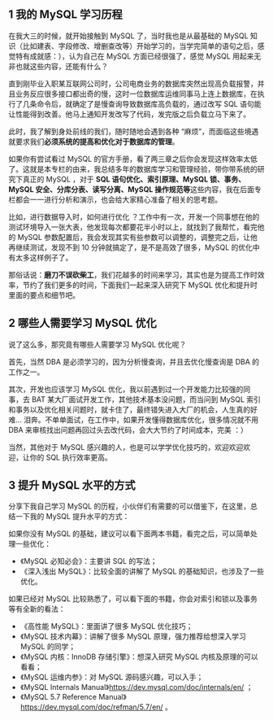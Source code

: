 ## 1 我的 MySQL 学习历程

在我大三的时候，就开始接触到 MySQL 了，当时我也是从最基础的 MySQL 知识（比如建表、字段修改、增删查改等）开始学习的，当学完简单的语句之后，感觉特有成就感：），认为自己在 MySQL 方面已经很强了，感觉 MySQL 用起来无非也就这些内容，还能有什么？

直到刚毕业入职某互联网公司时，公司电商业务的数据库突然出现高负载报警，并且业务反应很多接口都出奇的慢，这时一位数据库运维同事马上连上数据库，在执行了几条命令后，就确定了是慢查询导致数据库高负载的，通过改写 SQL 语句能让性能得到改善。他马上通知开发改写了代码，发完版之后负载立马下来了。

此时，我了解到身处前线的我们，随时随地会遇到各种 “麻烦”，而面临这些境遇就要求我们**必须系统的提高和优化对于数据库的管理**。

如果你有尝试看过 MySQL 的官方手册，看了两三章之后你会发现这样效率太低了。这就是本专栏的由来，我总结多年的数据库学习和管理经验，带你带系统的研究下真正的 MySQL ，对于 **SQL 语句优化、索引原理、MySQL 锁、事务、MySQL 安全、分库分表、读写分离、MySQL 操作规范等**这些内容，我在后面专栏都会一一进行分析和演示，也会给大家精心准备了相关的思考题。

比如，进行数据导入时，如何进行优化 ？工作中有一次，开发一个同事想在他的测试环境导入一张大表，他发现每次都要花半小时以上，就找到了我帮忙，看完他的 MySQL 参数配置后，我会发现其实有些参数可以调整的，调整完之后，让他再继续测试，发现不到 10 分钟就搞定了，是不是高效了很多，MySQL 的优化中有太多这样例子了。

那俗话说：**磨刀不误砍柴工**，我们花越多的时间来学习，其实也是为提高工作时效率，节约了我们更多的时间，下面我们一起来深入研究下 MySQL 优化和提升时里面的要点和细节吧。



## 2 哪些人需要学习 MySQL 优化

说了这么多，那究竟有哪些人需要学习 MySQL 优化呢？

首先，当然 DBA 是必须学习的，因为分析慢查询，并且去优化慢查询是 DBA 的工作之一。

其次，开发也应该学习 MySQL 优化，我以前遇到过一个开发能力比较强的同事，去 BAT 某大厂面试开发工作，其他技术基本没问题，而当问到 MySQL 索引和事务以及优化相关问题时，就卡住了，最终错失进入大厂的机会，人生真的好难… 泪奔。不单单面试，在工作中，如果开发懂得数据库优化，很多情况就不用 DBA 来审核找出问题再回过头去改代码，会大大节约了时间成本，完美 ：）

当然，其他对于 MySQL 感兴趣的人，也是可以学学优化技巧的，欢迎欢迎欢迎，让你的 SQL 执行效率更高。



## 3 提升 MySQL 水平的方式

分享下我自己学习 MySQL 的历程，小伙伴们有需要的可以借鉴下，在这里，总结一下我的 MySQL 提升水平的方式：

如果你没有 MySQL 的基础，建议可以看下面两本书籍，看完之后，可以简单处理一些优化：

- 《MySQL 必知必会》：主要讲 SQL 的写法；
- 《深入浅出 MySQL》：比较全面的讲解了 MySQL 的基础知识，也涉及了一些优化。

如果已经对 MySQL 比较熟悉了，可以看下面的书籍，你会对索引和锁以及事务等有全新的看法：

- 《高性能 MySQL》：里面讲了很多 MySQL 优化技巧；
- 《MySQL 技术内幕》：讲解了很多 MySQL 原理，强力推荐给想深入学习 MySQL 的同学；
- 《MySQL 内核：InnoDB 存储引擎》：想深入研究 MySQL 内核及原理的可以看看；
- 《MySQL 运维内参》：对 MySQL 源码感兴趣，可以入手；
- 《MySQL Internals Manual》https://dev.mysql.com/doc/internals/en/ ；
- 《MySQL 5.7 Reference Manual》https://dev.mysql.com/doc/refman/5.7/en/ 。
